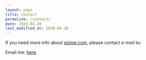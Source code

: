 ```yaml
---
layout: page
title: Contact
permalink: /contact/
date: 2020-04-28
last_modified_at: 2020-04-28
---
```


If you need more info about [gizipp.com](/), please contact *e-mail* to:

Email me: [here](mailto:gizipp.gizipp@gmail.com).
